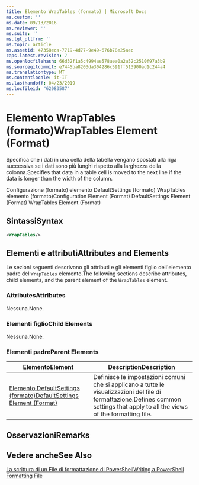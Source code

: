 ```yaml
---
title: Elemento WrapTables (formato) | Microsoft Docs
ms.custom: ''
ms.date: 09/13/2016
ms.reviewer: ''
ms.suite: ''
ms.tgt_pltfrm: ''
ms.topic: article
ms.assetid: 47358eca-7719-4d77-9e49-676b78e25aec
caps.latest.revision: 7
ms.openlocfilehash: 66d32f1a5c4994ae578aea0a2a52c2510f97a3b9
ms.sourcegitcommit: e7445ba8203da304286c591ff513900ad1c244a4
ms.translationtype: MT
ms.contentlocale: it-IT
ms.lasthandoff: 04/23/2019
ms.locfileid: "62083587"
---
```

# <a name="wraptables-element-format"></a><span data-ttu-id="b6cc6-102">Elemento WrapTables (formato)</span><span class="sxs-lookup"><span data-stu-id="b6cc6-102">WrapTables Element (Format)</span></span>

<span data-ttu-id="b6cc6-103">Specifica che i dati in una cella della tabella vengano spostati alla riga successiva se i dati sono più lunghi rispetto alla larghezza della colonna.</span><span class="sxs-lookup"><span data-stu-id="b6cc6-103">Specifies that data in a table cell is moved to the next line if the data is longer than the width of the column.</span></span>

<span data-ttu-id="b6cc6-104">Configurazione (formato) elemento DefaultSettings (formato) WrapTables elemento (formato)</span><span class="sxs-lookup"><span data-stu-id="b6cc6-104">Configuration Element (Format) DefaultSettings Element (Format) WrapTables Element (Format)</span></span>

## <a name="syntax"></a><span data-ttu-id="b6cc6-105">Sintassi</span><span class="sxs-lookup"><span data-stu-id="b6cc6-105">Syntax</span></span>

```xml
<WrapTables/>
```

## <a name="attributes-and-elements"></a><span data-ttu-id="b6cc6-106">Elementi e attributi</span><span class="sxs-lookup"><span data-stu-id="b6cc6-106">Attributes and Elements</span></span>

<span data-ttu-id="b6cc6-107">Le sezioni seguenti descrivono gli attributi e gli elementi figlio dell'elemento padre del `WrapTables` elemento.</span><span class="sxs-lookup"><span data-stu-id="b6cc6-107">The following sections describe attributes, child elements, and the parent element of the `WrapTables` element.</span></span>

### <a name="attributes"></a><span data-ttu-id="b6cc6-108">Attributes</span><span class="sxs-lookup"><span data-stu-id="b6cc6-108">Attributes</span></span>

<span data-ttu-id="b6cc6-109">Nessuna.</span><span class="sxs-lookup"><span data-stu-id="b6cc6-109">None.</span></span>

### <a name="child-elements"></a><span data-ttu-id="b6cc6-110">Elementi figlio</span><span class="sxs-lookup"><span data-stu-id="b6cc6-110">Child Elements</span></span>

<span data-ttu-id="b6cc6-111">Nessuna.</span><span class="sxs-lookup"><span data-stu-id="b6cc6-111">None.</span></span>

### <a name="parent-elements"></a><span data-ttu-id="b6cc6-112">Elementi padre</span><span class="sxs-lookup"><span data-stu-id="b6cc6-112">Parent Elements</span></span>

|<span data-ttu-id="b6cc6-113">Elemento</span><span class="sxs-lookup"><span data-stu-id="b6cc6-113">Element</span></span>|<span data-ttu-id="b6cc6-114">Description</span><span class="sxs-lookup"><span data-stu-id="b6cc6-114">Description</span></span>|
|-------------|-----------------|
|[<span data-ttu-id="b6cc6-115">Elemento DefaultSettings (formato)</span><span class="sxs-lookup"><span data-stu-id="b6cc6-115">DefaultSettings Element (Format)</span></span>](./defaultsettings-element-format.md)|<span data-ttu-id="b6cc6-116">Definisce le impostazioni comuni che si applicano a tutte le visualizzazioni del file di formattazione.</span><span class="sxs-lookup"><span data-stu-id="b6cc6-116">Defines common settings that apply to all the views of the formatting file.</span></span>|

## <a name="remarks"></a><span data-ttu-id="b6cc6-117">Osservazioni</span><span class="sxs-lookup"><span data-stu-id="b6cc6-117">Remarks</span></span>

## <a name="see-also"></a><span data-ttu-id="b6cc6-118">Vedere anche</span><span class="sxs-lookup"><span data-stu-id="b6cc6-118">See Also</span></span>

[<span data-ttu-id="b6cc6-119">La scrittura di un File di formattazione di PowerShell</span><span class="sxs-lookup"><span data-stu-id="b6cc6-119">Writing a PowerShell Formatting File</span></span>](./writing-a-powershell-formatting-file.md)
